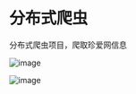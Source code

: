 # 分布式爬虫

分布式爬虫项目，爬取珍爱网信息

![image](https://github.com/yuanhy000/test/blob/master/%E5%88%86%E5%B8%83%E5%BC%8F/img1.png?imageMogr2/auto-orient/strip)

![image](https://github.com/yuanhy000/test/blob/master/%E5%88%86%E5%B8%83%E5%BC%8F/img2.png?imageMogr2/auto-orient/strip)
